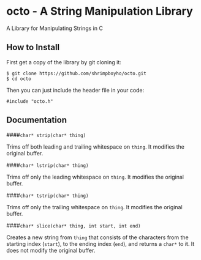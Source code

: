 octo - A String Manipulation Library
====

A Library for Manipulating Strings in C

How to Install
--------------

First get a copy of the library by git cloning it:

```
$ git clone https://github.com/shrimpboyho/octo.git
$ cd octo
```

Then you can just include the header file in your code:

```
#include "octo.h"
```

Documentation
-------------

####```char* strip(char* thing)```
	
Trims off both leading and trailing whitespace on ```thing```. It modifies the original buffer.

####```char* lstrip(char* thing)```
	
Trims off only the leading whitespace on ```thing```. It modifies the original buffer.

####```char* tstrip(char* thing)```
	
Trims off only the trailing whitespace on ```thing```. It modifies the original buffer.

####```char* slice(char* thing, int start, int end)```
	
Creates a new string from ```thing``` that consists of the characters from the starting index (```start```), to the ending index (```end```), and returns a ```char*``` to it. It does not modify the original buffer.
	
